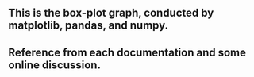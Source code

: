## This is the box-plot graph, conducted by matplotlib, pandas, and numpy.
## Reference from each documentation and some online discussion.
